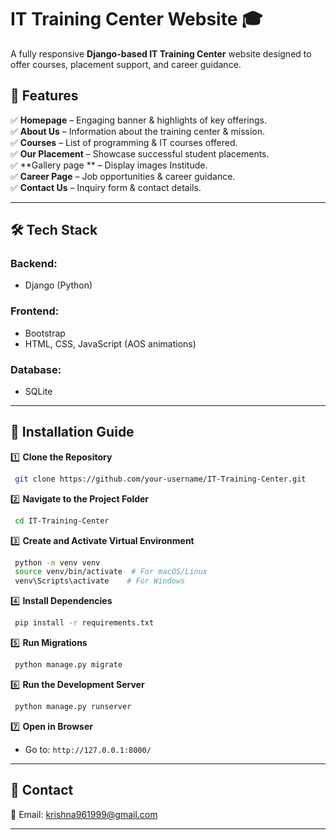 # IT Training Center Website 🎓

A fully responsive **Django-based IT Training Center** website designed to offer courses, placement support, and career guidance.

## 🌟 Features

✅ **Homepage** – Engaging banner & highlights of key offerings.  
✅ **About Us** – Information about the training center & mission.  
✅ **Courses** – List of programming & IT courses offered.  
✅ **Our Placement** – Showcase successful student placements.  
✅ **Gallery page ** – Display images Institude.  
✅ **Career Page** – Job opportunities & career guidance.  
✅ **Contact Us** – Inquiry form & contact details.  

---

## 🛠️ Tech Stack

### **Backend:**
- Django (Python)

### **Frontend:**
- Bootstrap
- HTML, CSS, JavaScript (AOS animations)

### **Database:**
- SQLite 

---

## 🚀 Installation Guide

1️⃣ **Clone the Repository**
```bash
 git clone https://github.com/your-username/IT-Training-Center.git
```

2️⃣ **Navigate to the Project Folder**
```bash
 cd IT-Training-Center
```

3️⃣ **Create and Activate Virtual Environment**
```bash
 python -m venv venv
 source venv/bin/activate  # For macOS/Linux
 venv\Scripts\activate    # For Windows
```

4️⃣ **Install Dependencies**
```bash
 pip install -r requirements.txt
```

5️⃣ **Run Migrations**
```bash
 python manage.py migrate
```

6️⃣ **Run the Development Server**
```bash
 python manage.py runserver
```

7️⃣ **Open in Browser**
- Go to: `http://127.0.0.1:8000/`

---

## 📩 Contact

📧 Email: krishna961999@gmail.com 

---


